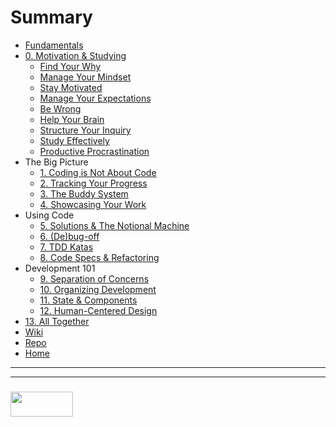 # Summary

* [Fundamentals](README.md)   
* [0. Motivation & Studying](./00-motivation-studying/README.md)
  * [Find Your Why](./00-motivation-studying/0-find-your-why.md)
  * [Manage Your Mindset](./00-motivation-studying/1-manage-your-mindset.md)
  * [Stay Motivated](./00-motivation-studying/2-stay-motivated.md)
  * [Manage Your Expectations](./00-motivation-studying/3-manage-your-expectations.md)
  * [Be Wrong](./00-motivation-studying/4-be-wrong.md)
  * [Help Your Brain](./00-motivation-studying/5-help-your-brain.md)
  * [Structure Your Inquiry](./00-motivation-studying/6-structure-your-inquiry.md)
  * [Study Effectively](./00-motivation-studying/7-study-effectively.md)
  * [Productive Procrastination](./00-motivation-studying/8-productive-procrastination.md)
* The Big Picture
  * [1. Coding is Not About Code](./01-coding-is-not-about-code/README.md)
  * [2. Tracking Your Progress](./02-github-projects/README.md)
  * [3. The Buddy System](./03-the-buddy-system/README.md)
  * [4. Showcasing Your Work](./04-js-30-gallery/README.md)
* Using Code
  * [5. Solutions & The Notional Machine](./05-codewars-gallery/README.md)
  * [6. (De)bug-off](./06-de-bug-off/README.md)
  * [7. TDD Katas](./07-tdd-katas/README.md)
  * [8. Code Specs & Refactoring](./08-code-specs-refactoring/README.md)
* Development 101
  * [9. Separation of Concerns](./09-clean-calc/README.md)
  * [10. Organizing Development](./10-organizing-development/README.md)
  * [11. State & Components](./11-state-components/README.md)
  * [12. Human-Centered Design](./12-human-centered-design/README.md)
* [13. All Together](./13-all-together/README.md)
* [Wiki](https://github.com/elewa-academy/General-Resources/wiki)
* [Repo](https://github.com/elewa-academy/Fundamentals/tree/master)
* [Home](https://elewa-academy.github.io)


___
___
### <a href="http://elewa.education/blog" target="_blank"><img src="https://user-images.githubusercontent.com/18554853/34921062-506450ae-f97d-11e7-875f-6feeb26ad72d.png" width="100" height="40"/></a>